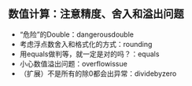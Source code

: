 ## 数值计算：注意精度、舍入和溢出问题
- “危险”的Double：dangerousdouble
- 考虑浮点数舍入和格式化的方式：rounding
- 用equals做判等，就一定是对的吗？：equals
- 小心数值溢出问题：overflowissue
- （扩展）不是所有的除0都会出异常：dividebyzero
